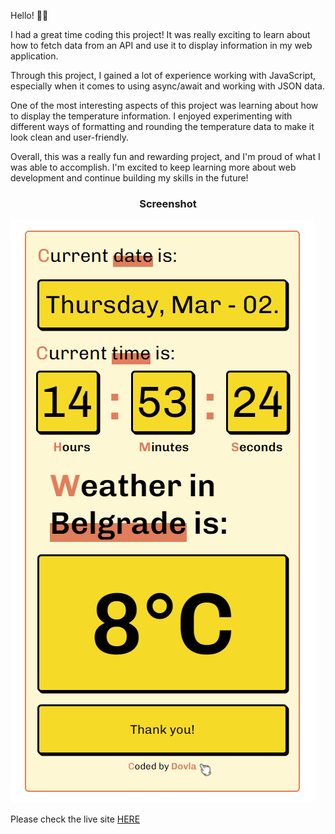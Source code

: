 Hello! 👋🏻

I had a great time coding this project! It was really exciting to learn about how to fetch data from an API and use it to display information in my web application.

Through this project, I gained a lot of experience working with JavaScript, especially when it comes to using async/await and working with JSON data.

One of the most interesting aspects of this project was learning about how to display the temperature information. I enjoyed experimenting with different ways of formatting and rounding the temperature data to make it look clean and user-friendly.

Overall, this was a really fun and rewarding project, and I'm proud of what I was able to accomplish. I'm excited to keep learning more about web development and continue building my skills in the future!

<h3 align="center">Screenshot</h3>

![Preview](image/screenshot.png)


Please check the live site [HERE](https://yellow-design.netlify.app/)
